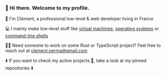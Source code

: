 ### 👋 Hi there. Welcome to my profile.

🙂 I'm Clément, a professional low-level & web developer living in France

💻 I mainly make low-level stuff like [virtual machines](https://github.com/ClementNerma/MRVM), [operating systems](https://github.com/ClementNerma/NightOS) or [command-line shells](https://github.com/ClementNerma/ReShell)

🧑‍💼 Need someone to work on some Rust or TypeScript project? Feel free to reach out at [clement.nerma@gmail.com](mailto:clement.nerma@gmail.com)

⬇️ If you want to check my active projects 👷, take a look at my pinned repositories ⬇️
